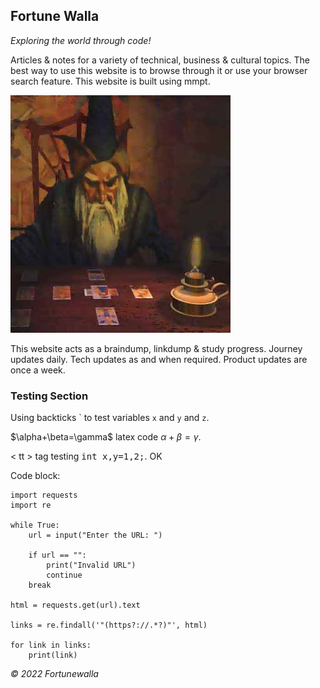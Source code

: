 ## Fortune Walla

_Exploring the world through code!_

Articles & notes for a variety of technical, business & cultural topics. The best way to use this website is to browse through it or use your browser search feature. This website is built using mmpt.

<img src="fwindexlogo.jpg"/>

This website acts as a braindump, linkdump & study progress. Journey updates daily. Tech updates as and when required. Product updates are once a week.

### Testing Section

Using backticks \` to test variables `x` and `y` and `z`.

\$\alpha+\beta=\gamma\$ latex code $\alpha+\beta=\gamma$.

< tt > tag testing <tt>int x,y=1,2;</tt>. OK 


Code block:
```
import requests
import re
 
while True:
    url = input("Enter the URL: ")
 
    if url == "":
        print("Invalid URL")
        continue
    break
 
html = requests.get(url).text
 
links = re.findall('"(https?://.*?)"', html)
 
for link in links:
    print(link)
```

_© 2022 Fortunewalla_

